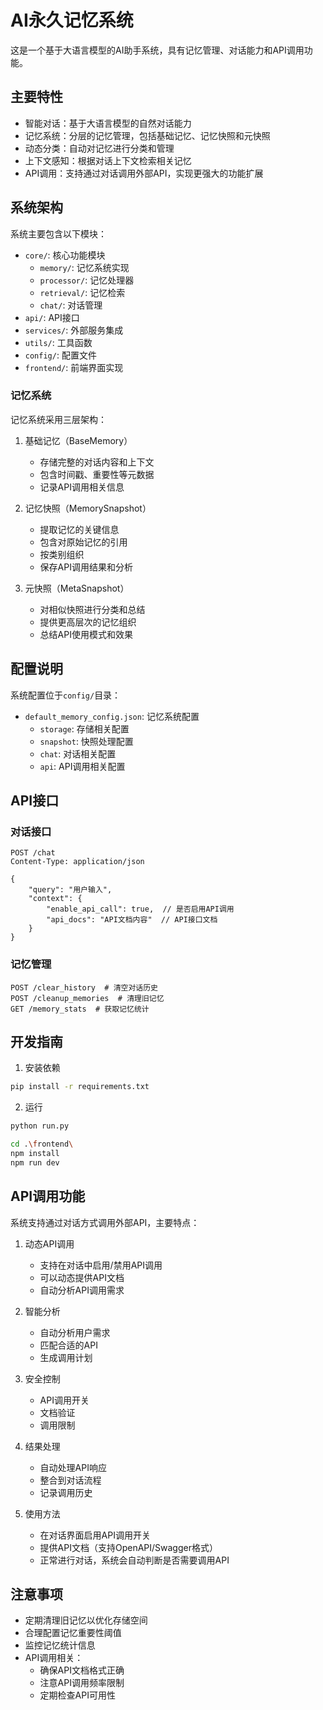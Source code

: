 # AI永久记忆系统

这是一个基于大语言模型的AI助手系统，具有记忆管理、对话能力和API调用功能。

## 主要特性

- 智能对话：基于大语言模型的自然对话能力
- 记忆系统：分层的记忆管理，包括基础记忆、记忆快照和元快照
- 动态分类：自动对记忆进行分类和管理
- 上下文感知：根据对话上下文检索相关记忆
- API调用：支持通过对话调用外部API，实现更强大的功能扩展

## 系统架构

系统主要包含以下模块：

- `core/`: 核心功能模块
  - `memory/`: 记忆系统实现
  - `processor/`: 记忆处理器
  - `retrieval/`: 记忆检索
  - `chat/`: 对话管理
- `api/`: API接口
- `services/`: 外部服务集成
- `utils/`: 工具函数
- `config/`: 配置文件
- `frontend/`: 前端界面实现

### 记忆系统

记忆系统采用三层架构：

1. 基础记忆（BaseMemory）
   - 存储完整的对话内容和上下文
   - 包含时间戳、重要性等元数据
   - 记录API调用相关信息

2. 记忆快照（MemorySnapshot）
   - 提取记忆的关键信息
   - 包含对原始记忆的引用
   - 按类别组织
   - 保存API调用结果和分析

3. 元快照（MetaSnapshot）
   - 对相似快照进行分类和总结
   - 提供更高层次的记忆组织
   - 总结API使用模式和效果

## 配置说明

系统配置位于`config/`目录：

- `default_memory_config.json`: 记忆系统配置
  - `storage`: 存储相关配置
  - `snapshot`: 快照处理配置
  - `chat`: 对话相关配置
  - `api`: API调用相关配置

## API接口

### 对话接口

```http
POST /chat
Content-Type: application/json

{
    "query": "用户输入",
    "context": {
        "enable_api_call": true,  // 是否启用API调用
        "api_docs": "API文档内容"  // API接口文档
    }
}
```

### 记忆管理

```http
POST /clear_history  # 清空对话历史
POST /cleanup_memories  # 清理旧记忆
GET /memory_stats  # 获取记忆统计
```

## 开发指南

1. 安装依赖
```bash
pip install -r requirements.txt
```

2. 运行
```bash
python run.py

cd .\frontend\
npm install
npm run dev
```

## API调用功能

系统支持通过对话方式调用外部API，主要特点：

1. 动态API调用
   - 支持在对话中启用/禁用API调用
   - 可以动态提供API文档
   - 自动分析API调用需求

2. 智能分析
   - 自动分析用户需求
   - 匹配合适的API
   - 生成调用计划

3. 安全控制
   - API调用开关
   - 文档验证
   - 调用限制

4. 结果处理
   - 自动处理API响应
   - 整合到对话流程
   - 记录调用历史

5. 使用方法
   - 在对话界面启用API调用开关
   - 提供API文档（支持OpenAPI/Swagger格式）
   - 正常进行对话，系统会自动判断是否需要调用API

## 注意事项

- 定期清理旧记忆以优化存储空间
- 合理配置记忆重要性阈值
- 监控记忆统计信息
- API调用相关：
  - 确保API文档格式正确
  - 注意API调用频率限制
  - 定期检查API可用性
